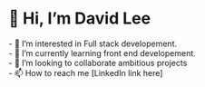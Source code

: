 <h1>👋 Hi, I’m David Lee</h1>
- 👀 I’m interested in Full stack developement.<br>
- 🌱 I’m currently learning front end developement.<br>
- 💞️ I’m looking to collaborate ambitious projects <br>
- 📫 How to reach me [LinkedIn link here]

<!---
Davlee1/Davlee1 is a ✨ special ✨ repository because its `README.md` (this file) appears on your GitHub profile.
You can click the Preview link to take a look at your changes.
--->
